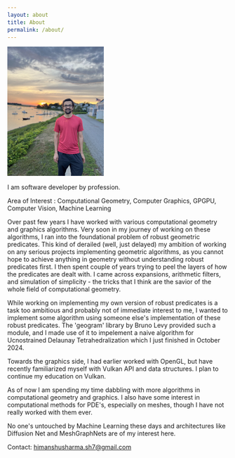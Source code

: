 ```yaml
---
layout: about
title: About
permalink: /about/
---
```


<img src="/images/photo.jpg" alt="drawing" width="220"/>

I am software developer by profession.

Area of Interest : Computational Geometry, Computer Graphics, GPGPU, Computer Vision, Machine Learning

Over past few years I have worked with various computational geometry and graphics algorithms. Very soon in my journey of working on these algorithms, I ran into the foundational problem of robust geometric predicates. This kind of derailed (well, just delayed) my ambition of working on any serious projects implementing geometric algorithms, as you cannot hope to achieve anything in geometry without understanding robust predicates first.
I then spent couple of years trying to peel the layers of how the predicates are dealt with. I came across expansions, arithmetic filters, and simulation of simplicity - the tricks that I think are the savior of the whole field of computational geometry.

While working on implementing my own version of robust predicates is a task too ambitious and probably not of immediate interest to me, I wanted to implement some algorithm using someone else's implementation of these robust predicates. The 'geogram' library by Bruno Levy provided such a module, and I made use of it to impelement a naive algorithm for Ucnostrained Delaunay Tetrahedralization which I just finished in October 2024.

Towards the graphics side, I had earlier worked with OpenGL, but have recently familiarized myself with Vulkan API and data structures. I plan to continue my education on Vulkan.

As of now I am spending my time dabbling with more algorithms in computational geometry and graphics. I also have some interest in computational methods for PDE's, especially on meshes, though I have not really worked with them ever.

No one's untouched by Machine Learning these days and architectures like Diffusion Net and MeshGraphNets are of my interest here.


Contact: himanshusharma.sh7@gmail.com
